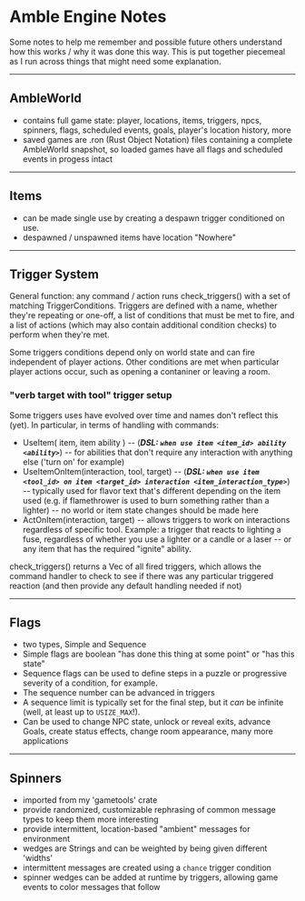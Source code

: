 # Amble Engine Notes
Some notes to help me remember and possible future others understand how this works / why it was done this way. This is put together piecemeal as I run across things that might need some explanation.

---

## AmbleWorld
- contains full game state: player, locations, items, triggers, npcs, spinners, flags, scheduled events, goals, player's location history, more
- saved games are .ron (Rust Object Notation) files containing a complete AmbleWorld snapshot, so loaded games have all flags and scheduled events in progess intact

---

## Items
* can be made single use by creating a despawn trigger conditioned on use.
* despawned / unspawned items have location "Nowhere"

---

## Trigger System

General function: any command / action runs check_triggers() with a set of matching TriggerConditions. Triggers are defined with a name, whether they're repeating or one-off, a list of conditions that must be met to fire, and a list of actions (which may also contain additional condition checks) to perform when they're met.

Some triggers conditions depend only on world state and can fire independent of player actions. Other conditions are met when particular player actions occur, such as opening a contaniner or leaving a room.

### "verb target with tool" trigger setup
Some triggers uses have evolved over time and names don't reflect this (yet). In particular, in terms of handling <verb><target> with <tool> commands:
* UseItem( item, item ability ) -- (***DSL: `when use item <item_id> ability <ability>`***) -- for abilities that don't require any interaction with anything else ('turn on' for example)
* UseItemOnItem(interaction, tool, target) -- (***DSL: `when use item <tool_id> on item <target_id> interaction <item_interaction_type>`***) -- typically used for flavor text that's different depending on the item used (e.g. if flamethrower is used to burn something rather than a lighter) -- no world or item state changes should be made here
* ActOnItem(interaction, target) -- allows triggers to work on interactions regardless of specific tool. Example: a trigger that reacts to lighting a fuse, regardless of whether you use a lighter or a candle or a laser -- or any item that has the required "ignite" ability.

check_triggers() returns a Vec<Trigger> of all fired triggers, which allows the command handler to check to see if there was any particular triggered reaction (and then provide any default handling needed if not)

---

## Flags
* two types, Simple and Sequence
* Simple flags are boolean "has done this thing at some point" or "has this state"
* Sequence flags can be used to define steps in a puzzle or progressive severity of a condition, for example.
* The sequence number can be advanced in triggers
* A sequence limit is typically set for the final step, but it *can* be infinite (well, at least up to `USIZE_MAX`!).
* Can be used to change NPC state, unlock or reveal exits, advance Goals, create status effects, change room appearance, many more applications

---

## Spinners
* imported from my 'gametools' crate
* provide randomized, customizable rephrasing of common message types to keep them more interesting
* provide intermittent, location-based "ambient" messages for environment
* wedges are Strings and can be weighted by being given different 'widths'
* intermittent messages are created using a `chance` trigger condition
* spinner wedges can be added at runtime by triggers, allowing game events to color messages that follow
